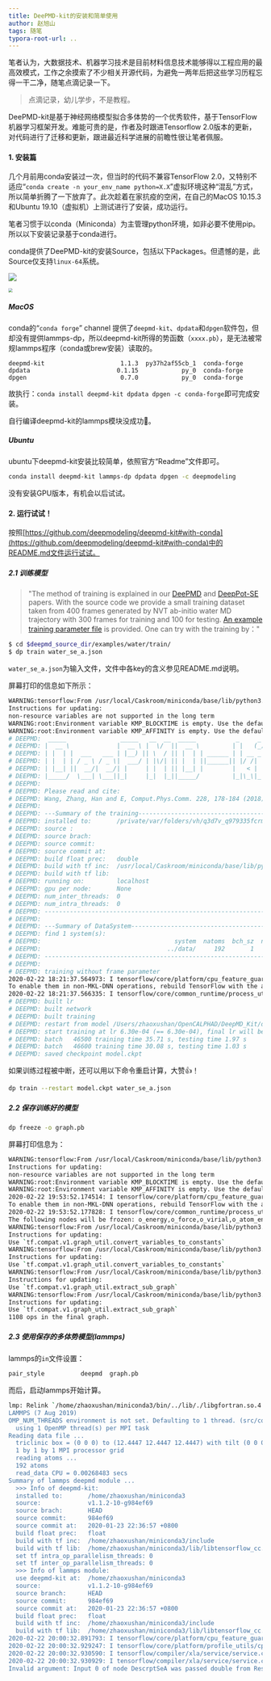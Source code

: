 ```yaml
---
title: DeePMD-kit的安装和简单使用
author: 赵旭山
tags: 随笔
typora-root-url: ..
---
```


笔者认为，大数据技术、机器学习技术是目前材料信息技术能够得以工程应用的最高效模式，工作之余摸索了不少相关开源代码，为避免一两年后把这些学习历程忘得一干二净，随笔点滴记录一下。

> 点滴记录，幼儿学步，不是教程。

DeePMD-kit是基于神经网络模型拟合多体势的一个优秀软件，基于TensorFlow机器学习框架开发。难能可贵的是，作者及时跟进Tensorflow 2.0版本的更新，对代码进行了迁移和更新，跟进最近科学进展的前瞻性很让笔者佩服。

#### 1. 安装篇

几个月前用conda安装过一次，但当时的代码不兼容TensorFlow 2.0，又特别不适应“`conda create -n your_env_name python=X.X`”虚拟环境这种“混乱”方式，所以简单折腾了一下放弃了。此次趁着在家抗疫的空闲，在自己的MacOS 10.15.3和Ubuntu 19.10（虚拟机）上测试进行了安装，成功运行。

笔者习惯于以conda（Miniconda）为主管理python环境，如非必要不使用pip。所以以下安装记录基于conda进行。

conda提供了DeePMD-kit的安装Source，包括以下Packages。但遗憾的是，此Source仅支持`linux-64`系统。

![](/assets/images/condaDeepmodelingSource202002221313.png)

<img src="/assets/images/deepmdOnlySupportLinux202002221318.png" style="zoom:50%;" />

##### **MacOS**

conda的“`conda forge`” channel 提供了`deepmd-kit`、`dpdata`和`dpgen`软件包，但却没有提供lammps-dp，所以deepmd-kit所得的势函数（`xxxx.pb`），是无法被常规lammps程序（conda或brew安装）读取的。

```
deepmd-kit                     1.1.3  py37h2af55cb_1  conda-forge
dpdata                        0.1.15            py_0  conda-forge
dpgen                          0.7.0            py_0  conda-forge
```

故执行：`conda install deepmd-kit dpdata dpgen -c conda-forge`即可完成安装。

自行编译deepmd-kit的lammps模块没成功🥵。

##### Ubuntu

ubuntu下deepmd-kit安装比较简单，依照官方“Readme”文件即可。

```bash
conda install deepmd-kit lammps-dp dpdata dpgen -c deepmodeling
```

没有安装GPU版本，有机会以后试试。

#### 2. 运行试试！

按照[https://github.com/deepmodeling/deepmd-kit#with-conda](https://github.com/deepmodeling/deepmd-kit#with-conda)中的README.md文件运行试试。

##### 2.1 训练模型

> "The method of training is explained in our [DeePMD](https://journals.aps.org/prl/abstract/10.1103/PhysRevLett.120.143001) and [DeepPot-SE](https://arxiv.org/abs/1805.09003) papers. With the source code we provide a small training dataset taken  from 400 frames generated by NVT ab-initio water MD trajectory with 300  frames for training and 100 for testing. [An example training parameter file](https://github.com/deepmodeling/deepmd-kit/blob/master/examples/water/train/water_se_a.json) is provided. One can try with the training by："

```bash
$ cd $deepmd_source_dir/examples/water/train/
$ dp train water_se_a.json
```

`water_se_a.json`为输入文件，文件中各key的含义参见README.md说明。

屏幕打印的信息如下所示：

```bash
WARNING:tensorflow:From /usr/local/Caskroom/miniconda/base/lib/python3.7/site-packages/tensorflow_core/python/compat/v2_compat.py:65: disable_resource_variables (from tensorflow.python.ops.variable_scope) is deprecated and will be removed in a future version.
Instructions for updating:
non-resource variables are not supported in the long term
WARNING:root:Environment variable KMP_BLOCKTIME is empty. Use the default value 0
WARNING:root:Environment variable KMP_AFFINITY is empty. Use the default value granularity=fine,verbose,compact,1,0
# DEEPMD:  _____               _____   __  __  _____           _     _  _   
# DEEPMD: |  __ \             |  __ \ |  \/  ||  __ \         | |   (_)| |  
# DEEPMD: | |  | |  ___   ___ | |__) || \  / || |  | | ______ | | __ _ | |_ 
# DEEPMD: | |  | | / _ \ / _ \|  ___/ | |\/| || |  | ||______|| |/ /| || __|
# DEEPMD: | |__| ||  __/|  __/| |     | |  | || |__| |        |   < | || |_ 
# DEEPMD: |_____/  \___| \___||_|     |_|  |_||_____/         |_|\_\|_| \__|
# DEEPMD: 
# DEEPMD: Please read and cite:
# DEEPMD: Wang, Zhang, Han and E, Comput.Phys.Comm. 228, 178-184 (2018)
# DEEPMD: 
# DEEPMD: ---Summary of the training---------------------------------------
# DEEPMD: installed to:       /private/var/folders/vh/q3d7v_q979335fcrm08vzq080000gn/T/pip-install-97l0h97e/deepmd-kit/_skbuild/macosx-10.15-x86_64-3.7/cmake-install
# DEEPMD: source :            
# DEEPMD: source brach:       
# DEEPMD: source commit:      
# DEEPMD: source commit at:   
# DEEPMD: build float prec:   double
# DEEPMD: build with tf inc:  /usr/local/Caskroom/miniconda/base/lib/python3.7/site-packages/tensorflow_core/include
# DEEPMD: build with tf lib:  
# DEEPMD: running on:         localhost
# DEEPMD: gpu per node:       None
# DEEPMD: num_inter_threads:  0
# DEEPMD: num_intra_threads:  0
# DEEPMD: -----------------------------------------------------------------
# DEEPMD: 
# DEEPMD: ---Summary of DataSystem-----------------------------------------
# DEEPMD: find 1 system(s):
# DEEPMD:                                     system  natoms  bch_sz  n_bch
# DEEPMD:                                   ../data/     192       1    300
# DEEPMD: -----------------------------------------------------------------
# DEEPMD: 
# DEEPMD: training without frame parameter
2020-02-22 18:21:37.564973: I tensorflow/core/platform/cpu_feature_guard.cc:145] This TensorFlow binary is optimized with Intel(R) MKL-DNN to use the following CPU instructions in performance critical operations:  SSE4.1 SSE4.2 AVX AVX2 FMA
To enable them in non-MKL-DNN operations, rebuild TensorFlow with the appropriate compiler flags.
2020-02-22 18:21:37.566335: I tensorflow/core/common_runtime/process_util.cc:115] Creating new thread pool with default inter op setting: 8. Tune using inter_op_parallelism_threads for best performance.
# DEEPMD: built lr
# DEEPMD: built network
# DEEPMD: built training
# DEEPMD: restart from model /Users/zhaoxushan/OpenCALPHAD/DeepMD_Kit/deepmd-kit/examples/water/train/model.ckpt
# DEEPMD: start training at lr 6.30e-04 (== 6.30e-04), final lr will be 3.58e-04
# DEEPMD: batch   46500 training time 35.71 s, testing time 1.97 s
# DEEPMD: batch   46600 training time 30.08 s, testing time 1.03 s
# DEEPMD: saved checkpoint model.ckpt
```

如果训练过程被中断，还可以用以下命令重启计算，大赞👍！

```bash
dp train --restart model.ckpt water_se_a.json
```

##### 2.2 保存训练好的模型

```bash
dp freeze -o graph.pb
```

屏幕打印信息为：

```bash
WARNING:tensorflow:From /usr/local/Caskroom/miniconda/base/lib/python3.7/site-packages/tensorflow_core/python/compat/v2_compat.py:65: disable_resource_variables (from tensorflow.python.ops.variable_scope) is deprecated and will be removed in a future version.
Instructions for updating:
non-resource variables are not supported in the long term
WARNING:root:Environment variable KMP_BLOCKTIME is empty. Use the default value 0
WARNING:root:Environment variable KMP_AFFINITY is empty. Use the default value granularity=fine,verbose,compact,1,0
2020-02-22 19:53:52.174514: I tensorflow/core/platform/cpu_feature_guard.cc:145] This TensorFlow binary is optimized with Intel(R) MKL-DNN to use the following CPU instructions in performance critical operations:  SSE4.1 SSE4.2 AVX AVX2 FMA
To enable them in non-MKL-DNN operations, rebuild TensorFlow with the appropriate compiler flags.
2020-02-22 19:53:52.177828: I tensorflow/core/common_runtime/process_util.cc:115] Creating new thread pool with default inter op setting: 8. Tune using inter_op_parallelism_threads for best performance.
The following nodes will be frozen: o_energy,o_force,o_virial,o_atom_energy,o_atom_virial,descrpt_attr/rcut,descrpt_attr/ntypes,fitting_attr/dfparam,fitting_attr/daparam,model_attr/tmap,model_attr/model_type
WARNING:tensorflow:From /usr/local/Caskroom/miniconda/base/lib/python3.7/site-packages/deepmd/freeze.py:91: convert_variables_to_constants (from tensorflow.python.framework.graph_util_impl) is deprecated and will be removed in a future version.
Instructions for updating:
Use `tf.compat.v1.graph_util.convert_variables_to_constants`
WARNING:tensorflow:From /usr/local/Caskroom/miniconda/base/lib/python3.7/site-packages/deepmd/freeze.py:91: convert_variables_to_constants (from tensorflow.python.framework.graph_util_impl) is deprecated and will be removed in a future version.
Instructions for updating:
Use `tf.compat.v1.graph_util.convert_variables_to_constants`
WARNING:tensorflow:From /usr/local/Caskroom/miniconda/base/lib/python3.7/site-packages/tensorflow_core/python/framework/graph_util_impl.py:275: extract_sub_graph (from tensorflow.python.framework.graph_util_impl) is deprecated and will be removed in a future version.
Instructions for updating:
Use `tf.compat.v1.graph_util.extract_sub_graph`
WARNING:tensorflow:From /usr/local/Caskroom/miniconda/base/lib/python3.7/site-packages/tensorflow_core/python/framework/graph_util_impl.py:275: extract_sub_graph (from tensorflow.python.framework.graph_util_impl) is deprecated and will be removed in a future version.
Instructions for updating:
Use `tf.compat.v1.graph_util.extract_sub_graph`
1108 ops in the final graph.
```



##### 2.3 使用保存的多体势模型(lammps)

lammps的`in`文件设置：

```bash
pair_style			deepmd	graph.pb
```

而后，启动lammps开始计算。

```bash
lmp: Relink `/home/zhaoxushan/miniconda3/bin/../lib/./libgfortran.so.4' with `/lib/x86_64-linux-gnu/librt.so.1' for IFUNC symbol `clock_gettime'
LAMMPS (7 Aug 2019)
OMP_NUM_THREADS environment is not set. Defaulting to 1 thread. (src/comm.cpp:93)
  using 1 OpenMP thread(s) per MPI task
Reading data file ...
  triclinic box = (0 0 0) to (12.4447 12.4447 12.4447) with tilt (0 0 0)
  1 by 1 by 1 MPI processor grid
  reading atoms ...
  192 atoms
  read_data CPU = 0.00268483 secs
Summary of lammps deepmd module ...
  >>> Info of deepmd-kit:
  installed to:       /home/zhaoxushan/miniconda3
  source:             v1.1.2-10-g984ef69
  source brach:       HEAD
  source commit:      984ef69
  source commit at:   2020-01-23 22:36:57 +0800
  build float prec:   float
  build with tf inc:  /home/zhaoxushan/miniconda3/include
  build with tf lib:  /home/zhaoxushan/miniconda3/lib/libtensorflow_cc.so;/home/zhaoxushan/miniconda3/lib/libtensorflow_framework.so
  set tf intra_op_parallelism_threads: 0
  set tf inter_op_parallelism_threads: 0
  >>> Info of lammps module:
  use deepmd-kit at:  /home/zhaoxushan/miniconda3
  source:             v1.1.2-10-g984ef69
  source branch:      HEAD
  source commit:      984ef69
  source commit at:   2020-01-23 22:36:57 +0800
  build float prec:   float
  build with tf inc:  /home/zhaoxushan/miniconda3/include
  build with tf lib:  /home/zhaoxushan/miniconda3/lib/libtensorflow_cc.so;/home/zhaoxushan/miniconda3/lib/libtensorflow_framework.so
2020-02-22 20:00:32.891793: I tensorflow/core/platform/cpu_feature_guard.cc:142] Your CPU supports instructions that this TensorFlow binary was not compiled to use: SSE4.1 SSE4.2 AVX AVX2 FMA
2020-02-22 20:00:32.929247: I tensorflow/core/platform/profile_utils/cpu_utils.cc:94] CPU Frequency: 2303980000 Hz
2020-02-22 20:00:32.930590: I tensorflow/compiler/xla/service/service.cc:168] XLA service 0x564604199420 executing computations on platform Host. Devices:
2020-02-22 20:00:32.930929: I tensorflow/compiler/xla/service/service.cc:175]   StreamExecutor device (0): Host, Default Version
Invalid argument: Input 0 of node DescrptSeA was passed double from Reshape_2:0 incompatible with expected float.
```



